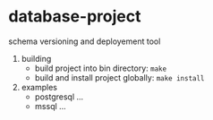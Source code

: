 # database-project 

schema versioning and deployement tool

1. building
    * build project into bin directory:
        ```make```
    * build and install project globally:
        ```make install```
2. examples
    * postgresql
        ...
    * mssql
        ...